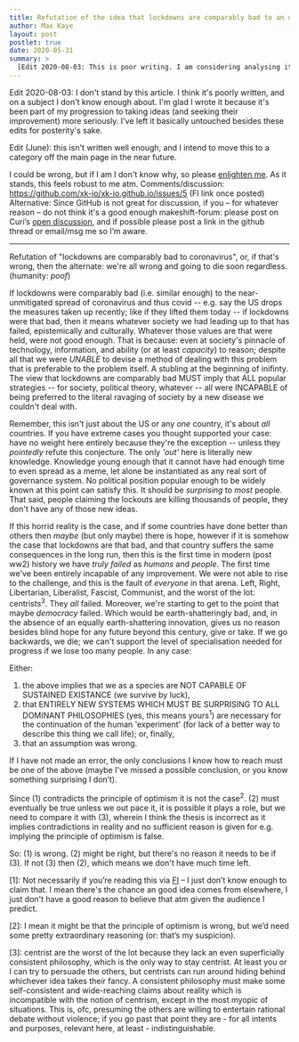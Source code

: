 ```yaml
---
title: Refutation of the idea that lockdowns are comparably bad to an unmitigated pandemic, OR evidence of humanity as a failed civilisation.
author: Max Kaye
layout: post
postlet: true
date: 2020-05-31
summary: >
  [Edit 2020-08-03: This is poor writing. I am considering analysing it.] Basically: the title. I draw 3 conclusions from the thesis, either concluding the thesis is wrong, lockdowns are not comparably bad (they are preferable), or, finally, that we're doomed. There are _some_ outs, I just don't know of anyone holding both a belief in an out and the thesis statement (I suspect they're contradictory anyway). Admittedly this is a bit raw, but I think it's good enough to put out for criticism.
---
```


Edit 2020-08-03: I don't stand by this article. I think it's poorly written, and on a subject I don't know enough about. I'm glad I wrote it because it's been part of my progression to taking ideas (and seeking their improvement) more seriously. I've left it basically untouched besides these edits for posterity's sake.

Edit (June): this isn't written well enough, and I intend to move this to a category off the main page in the near future.

I could be wrong, but if I am I don't know why, so please [enlighten me](https://github.com/xk-io/xk-io.github.io/issues/5). As it stands, this feels robust to me atm.
Comments/discussion: <https://github.com/xk-io/xk-io.github.io/issues/5> (FI link once posted)
Alternative: Since GitHub is not great for discussion, if you – for whatever reason – do not think it's a good enough makeshift-forum: please post on Curi’s [open discussion](https://curi.us/2234-open-discussion-2-2019), and if possible please post a link in the github thread or email/msg me so I’m aware.

----------

Refutation of "lockdowns are comparably bad to coronavirus", or, if that's wrong, then the alternate: we're all wrong and going to die soon regardless. (humanity: *poof*)

If lockdowns were comparably bad (i.e. similar enough) to the near-unmitigated spread of coronavirus and thus covid -- e.g. say the US drops the measures taken up recently; like if they lifted them today -- if lockdowns were that bad, then it means whatever society we had leading up to that has failed, epistemically and culturally. Whatever those values are that were held, were not good enough. That is because: even at society's pinnacle of technology, information, and ability (or at least _capacity_) to reason; despite all that we were _UNABLE_ to devise a method of dealing with this problem that is preferable to the problem itself. A stubling at the beginning of inifinty. The view that lockdowns are comparably bad MUST imply that ALL popular strategies -- for society, political theory, whatever -- all were INCAPABLE of being preferred to the literal ravaging of society by a new disease we couldn't deal with. 

Remember, this isn't just about the US or any _one_ country, it's about _all_ countries. If you have extreme cases you thought supported your case: have no weight here entirely because they're the exception -- unless they _pointedly_ refute this conjecture. The only _'out'_ here is literally new knowledge. Knowledge young enough that it cannot have had enough time to even spread as a meme, let alone be instantiated as any real sort of governance system. No political position popular enough to be widely known at this point can satisfy this. It should be _surprising_ to _most_ people. That said, people claiming the lockouts are killing thousands of people, they don't have any of those new ideas.

If this horrid reality is the case, and if some countries have done better than others then _maybe_ (but only maybe) there is hope, however if it is somehow the case that lockdowns are that bad, and that country suffers the same consequences in the long run, then this is the first time in modern (post ww2) history we have _truly failed_ as _humans_ and _people_. The first time we've been entirely incapable of any improvement. We were not able to rise to the challenge, and this is the fault of _everyone_ in that arena. Left, Right, Libertarian, Liberalist, Fascist, Communist, and the worst of the lot: centrists<sup>3</sup>. They _all_ failed. Moreover, we're starting to get to the point that maybe _democracy_ failed. Which would be earth-shatteringly bad, and, in the absence of an equally earth-shattering innovation, gives us no reason besides blind hope for any future beyond this century, give or take. If we go backwards, we die; we can't support the level of specialisation needed for progress if we lose too many people. In any case:

Either:

1. the above implies that we as a species are NOT CAPABLE OF SUSTAINED EXISTANCE (we survive by luck),
2. that ENTIRELY NEW SYSTEMS WHICH MUST BE SURPRISING TO ALL DOMINANT PHILOSOPHIES (yes, this means yours<sup>1</sup>) are necessary for the continuation of the human 'experiment' (for lack of a better way to describe this thing we call life); or, finally,
3. that an assumption was wrong.

If I have not made an error, the only conclusions I know how to reach must be one of the above (maybe I've missed a possible conclusion, or you know something surprising I don’t).

Since (1) contradicts the principle of optimism it is not the case<sup>2</sup>. (2) must eventually be true unless we out pace it, it is possible it plays a role, but we need to compare it with (3), wherein I think the thesis is incorrect as it implies contradictions in reality and no sufficient reason is given for e.g. implying the principle of optimism is false.

So: (1) is wrong. (2) might be right, but there's no reason it needs to be if (3). If not (3) then (2), which means we don't have much time left.

[1]: Not necessarily if you’re reading this via [FI](https://fallibleideas.com/) – I just don’t know enough to claim that.
I mean there's the chance an good idea comes from elsewhere, I just don't have a good reason to believe that atm given the audience I predict.

[2]: I mean it might be that the principle of optimism is wrong, but we’d need some pretty extraordinary reasoning (or: that’s my suspicion).

[3]: centrist are the worst of the lot because they lack an even superficially consistent philosophy, which is the only way to stay centrist. At least you or I can try to persuade the others, but centrists can run around hiding behind whichever idea takes their fancy. A consistent philosophy must make some self-consistent and wide-reaching claims about reality which is incompatible with the notion of centrism, except in the most myopic of situations. This is, ofc, presuming the others are willing to entertain rational debate without violence; if you go past that point they are - for all intents and purposes, relevant here, at least - indistinguishable.
